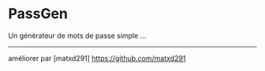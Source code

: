 # PassGen
Un générateur de mots de passe simple ...
___
améliorer par [matxd291] https://github.com/matxd291
